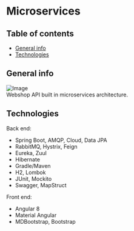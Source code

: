 # Microservices

## Table of contents
* [General info](#general-info)
* [Technologies](#technologies)

## General info
![Image](https://i.imgur.com/0exejn8.jpg)   
Webshop API built in microservices architecture.

## Technologies

Back end:
- Spring Boot, AMQP, Cloud, Data JPA
- RabbitMQ, Hystrix, Feign
- Eureka, Zuul
- Hibernate
- Gradle/Maven
- H2, Lombok
- JUnit, Mockito
- Swagger, MapStruct

Front end:
- Angular 8
- Material Angular
- MDBootstrap, Bootstrap
